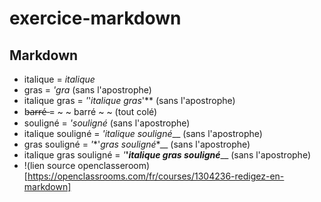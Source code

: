 # exercice-markdown
## __Markdown__

* italique = *italique*
* gras = *'*gra** (sans l'apostrophe)
* italique gras = *'*'*italique gras*'** (sans l'apostrophe)
* b̶a̶r̶r̶é̶ = ~ ~ barré ~ ~ (tout colé)
* souligné = _'_souligné__ (sans l'apostrophe)
* italique souligné = _'_*italique souligné*__ (sans l'apostrophe)
* gras souligné = _'_*'*gras souligné**__ (sans l'apostrophe)
* italique gras souligné = _'_**'*italique gras souligné***__ (sans l'apostrophe)
* !(lien source openclasseroom) [https://openclassrooms.com/fr/courses/1304236-redigez-en-markdown]
